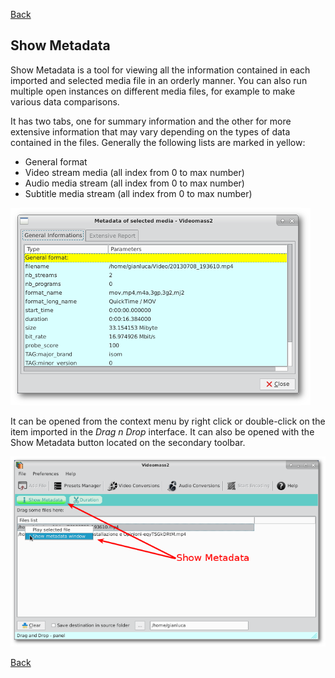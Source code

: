 [Back](../../videomass2_use.md)

## Show Metadata

Show Metadata is a tool for viewing all the information contained in each imported and selected media file in 
an orderly manner. You can also run multiple open instances on different media files, for example to make various 
data comparisons.   

It has two tabs, one for summary information and the other for more extensive information that may vary depending on the 
types of data contained in the files. 
Generally the following lists are marked in yellow:
- General format
- Video stream media (all index from 0 to max number)
- Audio media stream (all index from 0 to max number)
- Subtitle media stream (all index from 0 to max number)

![Image](../../images/metadata_window.png)    

It can be opened from the context menu by right click or double-click on the item imported in the _Drag n Drop_ interface. It can also be opened with the Show Metadata button located on the secondary toolbar. 

![Image](../../images/show_metadata_options.png)   

[Back](../../videomass2_use.md)
